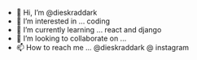 - 👋 Hi, I’m @dieskraddark
- 👀 I’m interested in ... coding 
- 🌱 I’m currently learning ... react and django 
- 💞️ I’m looking to collaborate on ...
- 📫 How to reach me ... @dieskraddark @ instagram 

<!---
dieskraddark/dieskraddark is a ✨ special ✨ repository because its `README.md` (this file) appears on your GitHub profile.
You can click the Preview link to take a look at your changes.
--->
